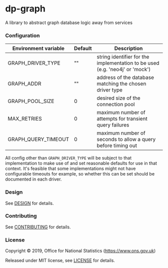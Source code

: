 dp-graph
================

A library to abstract graph database logic away from services

### Configuration

| Environment variable | Default | Description
| -------------------- | ------- | -----------
| GRAPH_DRIVER_TYPE    |   ""    |  string identifier for the implementation to be used (e.g. 'neo4j' or 'mock')
| GRAPH_ADDR           |   ""    |  address of the database matching the chosen driver type
| GRAPH_POOL_SIZE      |   0     |  desired size of the connection pool
| MAX_RETRIES          |   0     |  maximum number of attempts for transient query failures
| GRAPH_QUERY_TIMEOUT  |   0     |  maximum number of seconds to allow a query before timing out

All config other than `GRAPH_DRIVER_TYPE` will be subject to that implementation to make use of
and set reasonable defaults for use in that context. It's feasible that some implementations
might not have configurable timeouts for example, so whether this can be set should be
documented in each driver.

### Design

See [DESIGN](DESIGN-NOTES.md) for details.

### Contributing

See [CONTRIBUTING](CONTRIBUTING.md) for details.

### License

Copyright © 2019, Office for National Statistics (https://www.ons.gov.uk)

Released under MIT license, see [LICENSE](LICENSE.md) for details.
